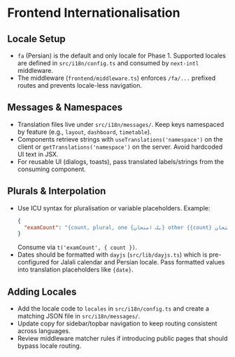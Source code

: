# Frontend Internationalisation

## Locale Setup

- `fa` (Persian) is the default and only locale for Phase 1. Supported locales are defined in `src/i18n/config.ts` and consumed by `next-intl` middleware.
- The middleware (`frontend/middleware.ts`) enforces `/fa/...` prefixed routes and prevents locale-less navigation.

## Messages & Namespaces

- Translation files live under `src/i18n/messages/`. Keep keys namespaced by feature (e.g., `layout`, `dashboard`, `timetable`).
- Components retrieve strings with `useTranslations('namespace')` on the client or `getTranslations('namespace')` on the server. Avoid hardcoded UI text in JSX.
- For reusable UI (dialogs, toasts), pass translated labels/strings from the consuming component.

## Plurals & Interpolation

- Use ICU syntax for pluralisation or variable placeholders. Example:
  ```json
  {
    "examCount": "{count, plural, one {یک امتحان} other {{count} امتحان}}"
  }
  ```
  Consume via `t('examCount', { count })`.
- Dates should be formatted with `dayjs` (`src/lib/dayjs.ts`) which is pre-configured for Jalali calendar and Persian locale. Pass formatted values into translation placeholders like `{date}`.

## Adding Locales

- Add the locale code to `locales` in `src/i18n/config.ts` and create a matching JSON file in `src/i18n/messages/`.
- Update copy for sidebar/topbar navigation to keep routing consistent across languages.
- Review middleware matcher rules if introducing public pages that should bypass locale routing.

